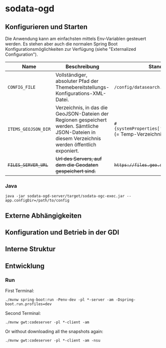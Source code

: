 # sodata-ogd


## Konfigurieren und Starten

Die Anwendung kann am einfachsten mittels Env-Variablen gesteuert werden. Es stehen aber auch die normalen Spring Boot Konfigurationsmöglichkeiten zur Verfügung (siehe "Externalized Configuration").

| Name | Beschreibung | Standard |
|-----|-----|-----|
| `CONFIG_FILE` | Vollständiger, absoluter Pfad der Themebereitstellungs-Konfigurations-XML-Datei. | `/config/datasearch.xml` |
| `ITEMS_GEOJSON_DIR` | Verzeichnis, in das die GeoJSON-Dateien der Regionen gespeichert werden. Sämtliche JSON-Dateien in diesem Verzeichnis werden öffentlich exponiert. | `#{systemProperties['java.io.tmpdir']}` (= Temp-Verzeichnis des OS) |
| ~~`FILES_SERVER_URL`~~ | ~~Url des Servers, auf dem die Geodaten gespeichert sind.~~ | ~~`https://files.geo.so.ch`~~ |

### Java

```
java -jar sodata-ogd-server/target/sodata-ogc-exec.jar --app.configDir=/path/to/config
```

## Externe Abhängigkeiten

## Konfiguration und Betrieb in der GDI

## Interne Struktur

## Entwicklung

### Run 

First Terminal:
```
./mvnw spring-boot:run -Penv-dev -pl *-server -am -Dspring-boot.run.profiles=dev
```

Second Terminal:
```
./mvnw gwt:codeserver -pl *-client -am
```

Or without downloading all the snapshots again:
```
./mvnw gwt:codeserver -pl *-client -am -nsu 
```
